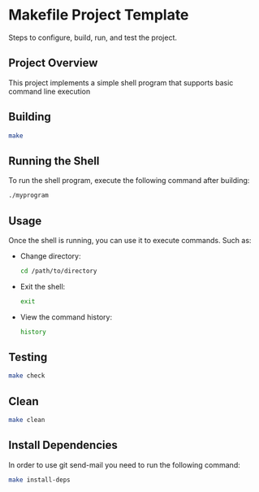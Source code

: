 # Makefile Project Template

Steps to configure, build, run, and test the project.

## Project Overview

This project implements a simple shell program that supports basic command line execution

## Building

```bash
make
```

## Running the Shell

To run the shell program, execute the following command after building:
```bash
./myprogram
```
## Usage

Once the shell is running, you can use it to execute commands. Such as:

- Change directory:
  ```sh
  cd /path/to/directory
  ```

- Exit the shell:
  ```sh
  exit
  ```

- View the command history:
  ```sh
  history
  ```

## Testing

```bash
make check
```

## Clean

```bash
make clean
```

## Install Dependencies

In order to use git send-mail you need to run the following command:

```bash
make install-deps
```
